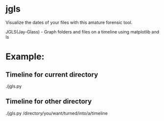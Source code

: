 # jgls

Visualize the dates of your files with this amature forensic tool.

JGLS(Jay-Glass) - Graph folders and files on a timeline using matplotlib and ls 

# Example:

## Timeline for current directory
./jgls.py

## Timeline for other directory
./jgls.py /directory/you/want/turned/into/a/timeline
